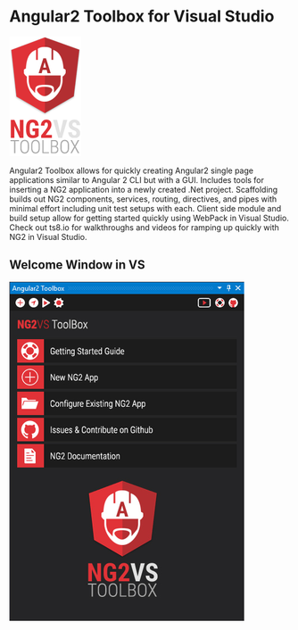 # Angular2 Toolbox for Visual Studio

![alt text](https://raw.githubusercontent.com/tdbrian/NG2VS-Toolbox/master/Angular2%20Toolbox/Resources/angular2toolboxlogo.png "Logo")

Angular2 Toolbox allows for quickly creating Angular2 single page applications similar to Angular 2 CLI but with a GUI. Includes tools for inserting a NG2 application into a newly created .Net project. Scaffolding builds out NG2 components, services, routing, directives, and pipes with minimal effort including unit test setups with each. Client side module and build setup allow for getting started quickly using WebPack in Visual Studio. Check out ts8.io for walkthroughs and videos for ramping up quickly with NG2 in Visual Studio.

## Welcome Window in VS

![alt text](https://raw.githubusercontent.com/tdbrian/NG2VS-Toolbox/master/Design%20Docs/Readme%20Screenshot%20Welcome.jpg "Welcome Screen")
